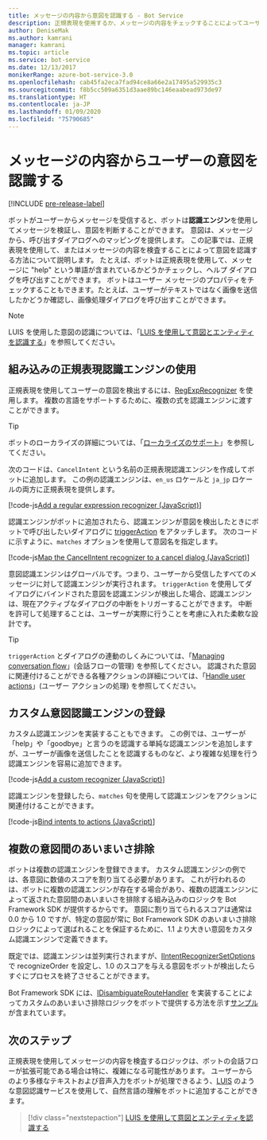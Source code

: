```yaml
---
title: メッセージの内容から意図を認識する - Bot Service
description: 正規表現を使用するか、メッセージの内容をチェックすることによってユーザーの意図を認識する方法について説明します。
author: DeniseMak
ms.author: kamrani
manager: kamrani
ms.topic: article
ms.service: bot-service
ms.date: 12/13/2017
monikerRange: azure-bot-service-3.0
ms.openlocfilehash: cab45fa2eca7fad94ce8a66e2a17495a529935c3
ms.sourcegitcommit: f8b5cc509a6351d3aae89bc146eaabead973de97
ms.translationtype: HT
ms.contentlocale: ja-JP
ms.lasthandoff: 01/09/2020
ms.locfileid: "75790685"
---
```

# <a name="recognize-user-intent-from-message-content"></a>メッセージの内容からユーザーの意図を認識する

[!INCLUDE [pre-release-label](../includes/pre-release-label-v3.md)]

ボットがユーザーからメッセージを受信すると、ボットは**認識エンジン**を使用してメッセージを検証し、意図を判断することができます。 意図は、メッセージから、呼び出すダイアログへのマッピングを提供します。 この記事では、正規表現を使用して、またはメッセージの内容を検査することによって意図を認識する方法について説明します。 たとえば、ボットは正規表現を使用して、メッセージに "help" という単語が含まれているかどうかチェックし、ヘルプ ダイアログを呼び出すことができます。 ボットはユーザー メッセージのプロパティをチェックすることもできます。たとえば、ユーザーがテキストではなく画像を送信したかどうか確認し、画像処理ダイアログを呼び出すことができます。

> [!NOTE]
> LUIS を使用した意図の認識については、「[LUIS を使用して意図とエンティティを認識する](bot-builder-nodejs-recognize-intent-luis.md)」を参照してください。

## <a name="use-the-built-in-regular-expression-recognizer"></a>組み込みの正規表現認識エンジンの使用

正規表現を使用してユーザーの意図を検出するには、[RegExpRecognizer][RegExpRecognizer] を使用します。 複数の言語をサポートするために、複数の式を認識エンジンに渡すことができます。

> [!TIP]
> ボットのローカライズの詳細については、「[ローカライズのサポート](bot-builder-nodejs-localization.md)」を参照してください。

次のコードは、`CancelIntent` という名前の正規表現認識エンジンを作成してボットに追加します。 この例の認識エンジンは、`en_us` ロケールと `ja_jp` ロケールの両方に正規表現を提供します。

[!code-js[Add a regular expression recognizer (JavaScript)](../includes/code/node-regex-recognizer.js#addRegexRecognizer)]

認識エンジンがボットに追加されたら、認識エンジンが意図を検出したときにボットで呼び出したいダイアログに [triggerAction][triggerAction] をアタッチします。 次のコードに示すように、`matches` オプションを使用して意図名を指定します。

[!code-js[Map the CancelIntent recognizer to a cancel dialog (JavaScript)](../includes/code/node-regex-recognizer.js#bindCancelDialogToRegexRecognizer)]

意図認識エンジンはグローバルです。つまり、ユーザーから受信したすべてのメッセージに対して認識エンジンが実行されます。 `triggerAction` を使用してダイアログにバインドされた意図を認識エンジンが検出した場合、認識エンジンは、現在アクティブなダイアログの中断をトリガーすることができます。 中断を許可して処理することは、ユーザーが実際に行うことを考慮に入れた柔軟な設計です。

> [!TIP]
> `triggerAction` とダイアログの連動のしくみについては、「[Managing conversation flow](bot-builder-nodejs-manage-conversation-flow.md)」(会話フローの管理) を参照してください。 認識された意図に関連付けることができる各種アクションの詳細については、「[Handle user actions](bot-builder-nodejs-dialog-actions.md)」(ユーザー アクションの処理) を参照してください。

## <a name="register-a-custom-intent-recognizer"></a>カスタム意図認識エンジンの登録

カスタム認識エンジンを実装することもできます。 この例では、ユーザーが「help」や「goodbye」と言うのを認識する単純な認識エンジンを追加しますが、ユーザーが画像を送信したことを認識するものなど、より複雑な処理を行う認識エンジンを容易に追加できます。

[!code-js[Add a custom recognizer (JavaScript)](../includes/code/node-howto-recognize-intent.js#addCustomRecognizer)]

認識エンジンを登録したら、`matches` 句を使用して認識エンジンをアクションに関連付けることができます。

[!code-js[Bind intents to actions (JavaScript)](../includes/code/node-howto-recognize-intent.js#bindIntentsToActions)]

## <a name="disambiguate-between-multiple-intents"></a>複数の意図間のあいまいさ排除

ボットは複数の認識エンジンを登録できます。 カスタム認識エンジンの例では、各意図に数値のスコアを割り当てる必要があります。 これが行われるのは、ボットに複数の認識エンジンが存在する場合があり、複数の認識エンジンによって返された意図間のあいまいさを排除する組み込みのロジックを Bot Framework SDK が提供するからです。 意図に割り当てられるスコアは通常は 0.0 から 1.0 ですが、特定の意図が常に Bot Framework SDK のあいまいさ排除ロジックによって選ばれることを保証するために、1.1 より大きい意図をカスタム認識エンジンで定義できます。

既定では、認識エンジンは並列実行されますが、[IIntentRecognizerSetOptions][IIntentRecognizerSetOptions] で recognizeOrder を設定し、1.0 のスコアを与える意図をボットが検出したらすぐにプロセスを終了させることができます。

Bot Framework SDK には、[IDisambiguateRouteHandler][IDisambiguateRouteHandler] を実装することによってカスタムのあいまいさ排除ロジックをボットで提供する方法を示す[サンプル][DisambiguationSample]が含まれています。

## <a name="next-steps"></a>次のステップ

正規表現を使用してメッセージの内容を検査するロジックは、ボットの会話フローが拡張可能である場合は特に、複雑になる可能性があります。 ユーザーからのより多様なテキストおよび音声入力をボットが処理できるよう、[LUIS][LUIS] のような意図認識サービスを使用して、自然言語の理解をボットに追加することができます。

> [!div class="nextstepaction"]
> [LUIS を使用して意図とエンティティを認識する](bot-builder-nodejs-recognize-intent-luis.md)

[LUIS]: https://www.luis.ai/

[IDisambiguateRouteHandler]:   https://docs.microsoft.com/javascript/api/botbuilder/idisambiguateroutehandler?view=botbuilder-ts-3.0
[IIntentRecognizerSetOptions]: https://docs.microsoft.com/javascript/api/botbuilder/iintentrecognizersetoptions?view=botbuilder-ts-3.0
[RegExpRecognizer]:            https://docs.microsoft.com/javascript/api/botbuilder/regexprecognizer?view=botbuilder-ts-3.0
[triggerAction]:               https://docs.microsoft.com/javascript/api/botbuilder/dialog?view=botbuilder-ts-3.0#triggeraction-itriggeractionoptions-

[DisambiguationSample]: https://aka.ms/v3-js-onDisambiguateRoute
